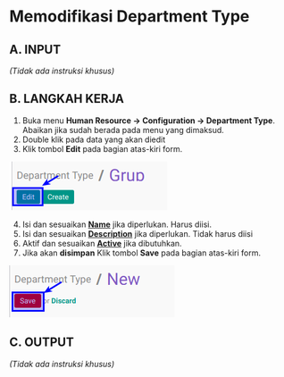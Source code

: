 # Memodifikasi Department Type

## A. INPUT

*(Tidak ada instruksi khusus)*

## B. LANGKAH KERJA

1. Buka menu **Human Resource -> Configuration -> Department Type**. Abaikan jika sudah berada pada menu yang dimaksud.
2. Double klik pada data yang akan diedit
3. Klik tombol **Edit** pada bagian atas-kiri form.

![](../../img/department-type/tombol-edit.png)

4. Isi dan sesuaikan **[Name](./penjelasan.md#field-name)** jika diperlukan. Harus diisi.
5. Isi dan sesuaikan **[Description](./penjelasan.md#field-description)** jika diperlukan. Tidak harus diisi
6. Aktif dan sesuaikan **[Active](./penjelasan.md#field-active)** jika dibutuhkan.
7. Jika akan **disimpan** Klik tombol **Save** pada bagian atas-kiri form.

![](../../img/department-type/tombol-save-create.png)


## C. OUTPUT

*(Tidak ada instruksi khusus)*
